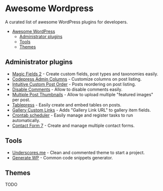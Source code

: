# Awesome Wordpress

A curated list of awesome WordPress plugins for developers.

- [Awesome WordPress](#awesome-wordpress)
  - [Administrator plugins](#administrator-plugins)
  - [Tools](#tools)
  - [Themes](#themes)

## Administrator plugins

- [Magic Fields 2](https://github.com/magic-fields-team/Magic-Fields-2) - Create custom fields, post types and taxonomies easily.
- [Codepress Admin Columns](https://wordpress.org/plugins/codepress-admin-columns/) - Customize columns on post listing.
- [Intuitive Custom Post Order](https://wordpress.org/plugins/intuitive-custom-post-order/) - Posts reordering on post listing.
- [Disable Comments](https://wordpress.org/plugins/disable-comments/) - Allow to disable comments easily.
- [Multiple Post Thumbnails]( https://wordpress.org/plugins/multiple-post-thumbnails/) - Allow to upload multiple "featured images" per post.
- [Tablepress](https://wordpress.org/plugins/tablepress/) - Easily create and embed tables on posts.
- [Gallery Custom Links](https://wordpress.org/plugins/wp-gallery-custom-links/) - Adds "Gallery Link URL" to gallery item fields.
- [Crontab scheduler](https://wordpress.org/plugins/cronjob-scheduler) - Easily manage and register tasks to run automatically.
- [Contact Form 7](https://wordpress.org/plugins/contact-form-7/) - Create and manage multiple contact forms.

## Tools

- [Underscores.me](http://underscores.me/) - Clean and commented theme to start a project.
- [Generate WP](http://generatewp.com/) - Common code snippets generator.


## Themes

TODO
